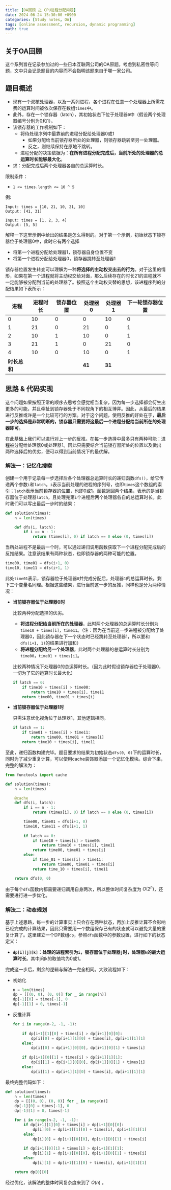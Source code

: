 ```yaml
---
title: [OA回顾 之 CPU进程分配问题]
date: 2024-06-24 15:30:00 +0900
categories: [Study notes, OA]
tags: [online assessment, recursion, dynamic programming]
math: true
---
```


## 关于OA回顾

这个系列旨在记录参加过的一些日本互联网公司的OA原题。考虑到私密性等问题，文中只会记录题目的内容而不会指明该题来自于哪一家公司。

## 题目概述

- 现有一个双核处理器，以及一系列进程，各个进程在任意一个处理器上所需花费的运算时间被依次保存在数组`times`中。
- 此外，存在一个锁存器（latch），其初始状态下位于处理器`0`中（假设两个处理器编号分别为0和1）。
- 该锁存器的工作机制如下：
  - 将待处理序列中最靠前的进程分配给处理器0或1
    - 如果分配给当前锁存器所处的处理器，则锁存器跳转至另一处理器。
    - 反之，则继续保持在原地不跳转。
  - 进程分配的决策依据为：**在所有进程分配完成后，当前所处的处理器的总运算时长能够最大化**。
- 求：分配完成后两个处理器各自的总运算时长。

限制条件：
- `1 <= times.length <= 10 ^ 5`

例:
```
Input: times = [10, 21, 10, 21, 10]
Output: [41, 31]

Input: times = [1, 2, 3, 4]
Output: [5, 5]
```

解释一下这里示例中给出的结果是怎么得到的。对于第一个示例，初始状态下锁存器位于处理器0中，此时它有两个选择
- 将第一个进程分配给处理器1，锁存器自身位置不变
- 将第一个进程分配给处理器0，锁存器跳转至处理器1

锁存器位置发生转变可以理解为一种**将选择的主动权交出去的行为**。对于这里的情形，如果在第一个进程就将主动权交给对面，那么后续存在的时长21的进程就不一定能够被分配到当前的处理器了。按照这个主动权交替的思想，该进程序列的分配结果如下表所示：

| 进程 | 进程时长 | 锁存器位置 | 处理器0 | 处理器1 | 下一轮锁存器位置 |
| --- | --- | --- | --- | --- | --- |
| 0 | 10 | 0 | 0 | 10 | 0 |
| 1 | 21 | 0 | 21 | 0 | 1 |
| 2 | 10 | 1 | 10 | 0 | 1 |
| 3 | 21 | 1 | 0 | 21 | 0 |
| 4 | 10 | 0 | 10 | 0 | 1 |
| **时长总和** |  |  | **41** | **31** |  |

## 思路 & 代码实现

这个问题如果按照正常的顺序去思考会感觉相当复杂，因为每一步选择都会衍生出更多的可能，并且牵扯到锁存器处于不同视角下的相互博弈。因此，从最后的结果进行反推或许是一个比较可行的方案。对于这个问题，使用反推的好处在于，**最后一步的选择是非常明晰的，锁存器只需要将这最后一个进程分配给当前所在的处理器即可**。

在此基础上我们可以进行对上一步的反推。在每一步选择中最多只有两种可能：进程被分配给处理器0或处理器1。因此只需要结合当前锁存器所处的位置以及做出两种选择后的优劣，便可以得到当前情况下的最优解。

### 解法一：记忆化搜索

创建一个用于记录每一步选择后各个处理器总运算时长的递归函数`dfs()`，给它传递两个参数`i`和`latch`。`i`表示当前处理的进程的序列号，也即`times`这个数组的索引；`latch`表示当前锁存器的位置，也即0或1。函数返回两个结果，表示的是当锁存器位于处理器`latch`，且处理完第`i`个进程后两个处理器各自的总运算时长。此时我们可以写出最后一步时的结果：

```python
def solution(times):
    n = len(times)

    def dfs(i, latch):
        if i == n - 1:
            return (times[i], 0) if latch == 0 else (0, times[i])
```

当所处进程不是最后一个时，可以通过递归调用函数获取下一个进程分配完成后的反推结果。注意该结果有两种状态，也即锁存器的两种可能的位置。

```python
time00, time01 = dfs(i+1, 0)
time10, time11 = dfs(i+1, 1) 
```

此处`time01`表示，锁存器位于处理器`0`并完成分配后，处理器`1`的总运算时长。剩下三个变量名同理。根据这些结果，进行当前这一步的反推，同样也是分为两种情况：
- **当前锁存器位于处理器0时**

    比较两种分配选择的优劣。
    - **将进程分配给当前所在的处理器**，此时两个处理器的总运算时长分别为`time10 + times[i]`，`time11`。（注：因为在当前这一步进程被分配给了处理器0，因此锁存器在下一个状态时已经跳转至处理器1，所以要和`dfs(i+1, 1)`的结果进行加和）
    - **将进程分配给另一个处理器**，此时两个处理器的总运算时长分别为`time00`，`time01 + times[i]`。
  
    比较两种情况下处理器0的总运算时长。（因为此时假设锁存器位于处理器0，一切为了它的运算时长最大化）

    ```python
    if latch == 0:
        if time10 + times[i] > time00:
            return time10 + times[i], time11
        return time00, time01 + times[i]
    ```

- **当前锁存器位于处理器1时**

    只需注意优化视角位于处理器1，其他逻辑相同。
    
    ```python
    if latch == 1:
        if time01 + times[i] > time11:
            return time00, time01 + times[i]
        return time10 + times[i], time11
    ```

至此，递归函数构建完毕。题目要求的结果为初始状态`dfs(0, 0)`下的运算时长，同时为了减少重复计算，可以使用cache装饰器添加一个记忆化模块。综合下来，完整的解法为：

```python
from functools import cache

def solution(times):
    n = len(times)

    @cache
    def dfs(i, latch):
        if i == n - 1:
            return (times[i], 0) if latch == 0 else (0, times[i])

        time00, time01 = dfs(i+1, 0)
        time10, time11 = dfs(i+1, 1) 
        
        if latch == 0:
            if time10 + times[i] > time00:
                return time10 + times[i], time11
            return time00, time01 + times[i]
        else:
            if time_01 + times[i] > time11:
                return time00, time01 + times[i]
            return time_10 + times[i], time11

    return dfs(0, 0)
```

由于每个`dfs`函数内都需要递归调用自身两次，所以整体时间复杂度为 $O(2^n)$，还需要进行进一步优化。

### 解法二：动态规划

基于上述思路，每一步的计算事实上只会存在两种状态，再加上反推计算不会影响已经完成的计算结果，因此只需要用一个数组保存已有的状态就可以避免大量的重复计算了。这里建立一个DP数组`dp`，参照`dfs`函数中的参数设置，进行如下的状态定义：

- **`dp[i][j][k]`：处理的进程索引为`i`，锁存器位于处理器`j`时，处理器`k`的最大运算时长**。其中j和k的取值均为0或1。

完成这一步后，剩余的逻辑与解法一完全相同。大致流程如下：

- 初始化
    ```python
    n = len(times)
    dp = [[(0, 0), (0, 0)] for _ in range(n)]
    dp[-1][0] = times[-1], 0
    dp[-1][1] = 0, times[-1]
    ```

- 反推计算
    ```python
    for i in range(n-2, -1, -1):
        
        if dp[i+1][1][0] + times[i] > dp[i+1][0][0]:
            dp[i][0] = dp[i+1][1][0] + times[i], dp[i+1][1][1]
        else:
            dp[i][0] = dp[i+1][0][0], dp[i+1][0][1] + times[i]
        
        if dp[i+1][0][1] + times[i] > dp[i+1][1][1]:
            dp[i][1] = dp[i+1][0][0], dp[i+1][0][1] + times[i]
        else:
            dp[i][1] = dp[i+1][1][0] + times[i], dp[i+1][1][1]
    ```

最终完整代码如下：

```python
def solution(times):
    n = len(times)
    dp = [[(0, 0), (0, 0)] for _ in range(n)]
    dp[-1][0] = times[-1], 0
    dp[-1][1] = 0, times[-1]

    for i in range(n-2, -1, -1):
        if dp[i+1][1][0] + times[i] > dp[i+1][0][0]:
            dp[i][0] = dp[i+1][1][0] + times[i], dp[i+1][1][1]
        else:
            dp[i][0] = dp[i+1][0][0], dp[i+1][0][1] + times[i]
        
        if dp[i+1][0][1] + times[i] > dp[i+1][1][1]:
            dp[i][1] = dp[i+1][0][0], dp[i+1][0][1] + times[i]
        else:
            dp[i][1] = dp[i+1][1][0] + times[i], dp[i+1][1][1]

    return dp[0][0]
```

经过优化，该解法的整体时间复杂度来到了 $O(n)$ 。


